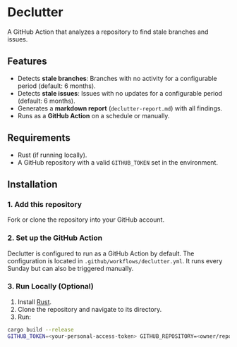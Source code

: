 # Declutter

A GitHub Action that analyzes a repository to find stale branches and issues.

## Features

- Detects **stale branches**: Branches with no activity for a configurable period (default: 6 months).
- Detects **stale issues**: Issues with no updates for a configurable period (default: 6 months).
- Generates a **markdown report** (`declutter-report.md`) with all findings.
- Runs as a **GitHub Action** on a schedule or manually.

## Requirements

- Rust (if running locally).
- A GitHub repository with a valid `GITHUB_TOKEN` set in the environment.

## Installation

### 1. Add this repository
Fork or clone the repository into your GitHub account.

### 2. Set up the GitHub Action

Declutter is configured to run as a GitHub Action by default. The configuration is located in `.github/workflows/declutter.yml`. It runs every Sunday but can also be triggered manually.

### 3. Run Locally (Optional)

1. Install [Rust](https://rustup.rs/).
2. Clone the repository and navigate to its directory.
3. Run:

```bash
cargo build --release
GITHUB_TOKEN=<your-personal-access-token> GITHUB_REPOSITORY=<owner/repo> ./target/release/declutter
